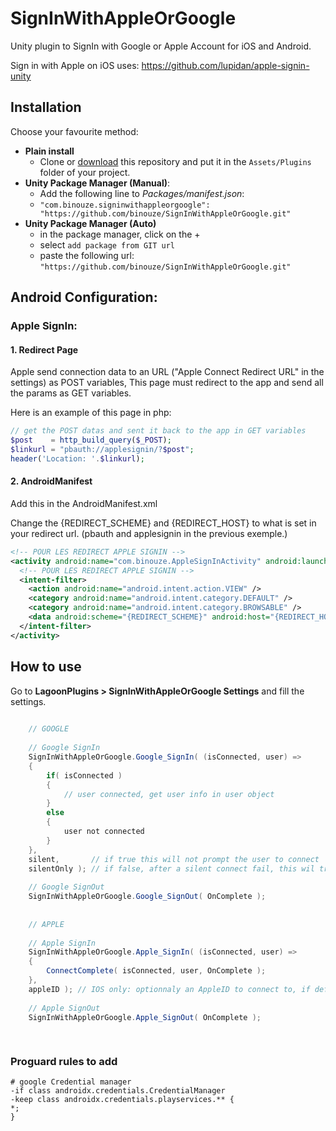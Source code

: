 # SignInWithAppleOrGoogle

Unity plugin to SignIn with Google or Apple Account for iOS and Android.

Sign in with Apple on iOS uses: https://github.com/lupidan/apple-signin-unity

## Installation

Choose your favourite method:

- **Plain install**
    - Clone or [download](https://github.com/binouze/SignInWithAppleOrGoogle/archive/refs/heads/master.zip) 
this repository and put it in the `Assets/Plugins` folder of your project.
- **Unity Package Manager (Manual)**:
    - Add the following line to *Packages/manifest.json*:
    - `"com.binouze.signinwithappleorgoogle": "https://github.com/binouze/SignInWithAppleOrGoogle.git"`
- **Unity Package Manager (Auto)**
    - in the package manager, click on the + 
    - select `add package from GIT url`
    - paste the following url: `"https://github.com/binouze/SignInWithAppleOrGoogle.git"`


## Android Configuration:

### Apple SignIn:

#### 1. Redirect Page

Apple send connection data to an URL ("Apple Connect Redirect URL" in the settings) as POST variables,
This page must redirect to the app and send all the params as GET variables.

Here is an example of this page in php:

```php
// get the POST datas and sent it back to the app in GET variables
$post    = http_build_query($_POST);
$linkurl = "pbauth://applesignin/?$post";
header('Location: '.$linkurl);
```


#### 2. AndroidManifest

Add this in the AndroidManifest.xml

Change the {REDIRECT_SCHEME} and {REDIRECT_HOST} to what is set in your redirect url. (pbauth and applesignin in the previous exemple.)

```xml
<!-- POUR LES REDIRECT APPLE SIGNIN -->
<activity android:name="com.binouze.AppleSignInActivity" android:launchMode="singleTop" android:theme="@android:style/Theme.Translucent.NoTitleBar.Fullscreen" android:exported="true">
  <!-- POUR LES REDIRECT APPLE SIGNIN -->
  <intent-filter>
    <action android:name="android.intent.action.VIEW" />
    <category android:name="android.intent.category.DEFAULT" />
    <category android:name="android.intent.category.BROWSABLE" />
    <data android:scheme="{REDIRECT_SCHEME}" android:host="{REDIRECT_HOST}" />
  </intent-filter>
</activity>
```

## How to use

Go to **LagoonPlugins > SignInWithAppleOrGoogle Settings** and fill the settings.


```csharp
    
    // GOOGLE
    
    // Google SignIn
    SignInWithAppleOrGoogle.Google_SignIn( (isConnected, user) =>
    {
        if( isConnected )
        {
            // user connected, get user info in user object
        }
        else
        {
            user not connected
        }
    }, 
    silent,       // if true this will not prompt the user to connect
    silentOnly ); // if false, after a silent connect fail, this wil try a non silent connection
    
    // Google SignOut
    SignInWithAppleOrGoogle.Google_SignOut( OnComplete );
    
    
    // APPLE
    
    // Apple SignIn
    SignInWithAppleOrGoogle.Apple_SignIn( (isConnected, user) =>
    {
        ConnectComplete( isConnected, user, OnComplete );
    }, 
    appleID ); // IOS only: optionnaly an AppleID to connect to, if defined, this will check for connection status
    
    // Apple SignOut
    SignInWithAppleOrGoogle.Apple_SignOut( OnComplete );
    
    
```


### Proguard rules to add

```
# google Credential manager
-if class androidx.credentials.CredentialManager
-keep class androidx.credentials.playservices.** {
*;
}
```
